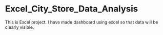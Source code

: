 # Excel_City_Store_Data_Analysis
This is Excel project. I have made dashboard using excel so that data will be clearly visible.

